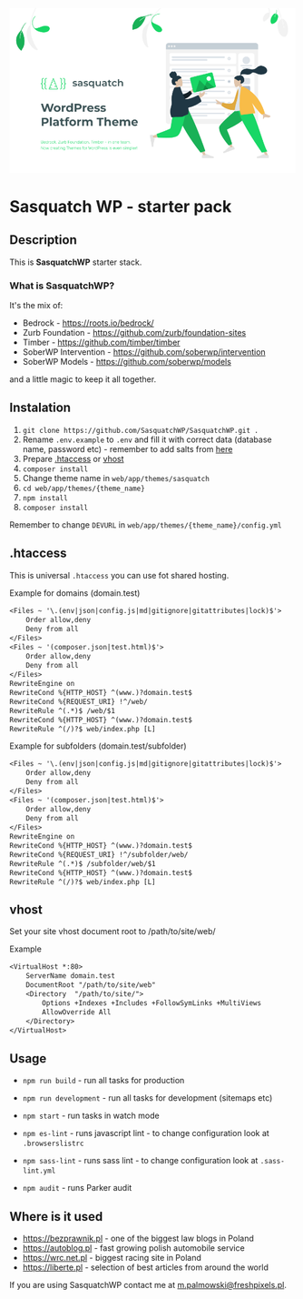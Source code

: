 <p align="center">
  <img src="sasquatch%20logo.png">
</p>

# Sasquatch WP - starter pack
## Description
This is **SasquatchWP** starter stack. 

### What is SasquatchWP?
It's the mix of:
- Bedrock - https://roots.io/bedrock/
- Zurb Foundation - https://github.com/zurb/foundation-sites
- Timber - https://github.com/timber/timber
- SoberWP Intervention - https://github.com/soberwp/intervention
- SoberWP Models - https://github.com/soberwp/models


and a little magic to keep it all together.

## Instalation
1. `git clone https://github.com/SasquatchWP/SasquatchWP.git .`
2. Rename `.env.example` to `.env` and fill it with correct data (database name, password etc) - remember to add salts from [here](https://roots.io/salts.html)
3. Prepare [.htaccess](#htaccess) or [vhost](#vhost) 
4. `composer install`
5. Change theme name in `web/app/themes/sasquatch`
6. `cd web/app/themes/{theme_name}`
7. `npm install`
8. `composer install`

Remember to change `DEVURL` in `web/app/themes/{theme_name}/config.yml`

## .htaccess
This is universal `.htaccess` you can use fot shared hosting.

Example for domains (domain.test)
```
<Files ~ '\.(env|json|config.js|md|gitignore|gitattributes|lock)$'>
    Order allow,deny
    Deny from all
</Files>
<Files ~ '(composer.json|test.html)$'>
    Order allow,deny
    Deny from all
</Files>
RewriteEngine on
RewriteCond %{HTTP_HOST} ^(www.)?domain.test$
RewriteCond %{REQUEST_URI} !^/web/
RewriteRule ^(.*)$ /web/$1
RewriteCond %{HTTP_HOST} ^(www.)?domain.test$
RewriteRule ^(/)?$ web/index.php [L]
```

Example for subfolders (domain.test/subfolder)
```
<Files ~ '\.(env|json|config.js|md|gitignore|gitattributes|lock)$'>
    Order allow,deny
    Deny from all
</Files>
<Files ~ '(composer.json|test.html)$'>
    Order allow,deny
    Deny from all
</Files>
RewriteEngine on
RewriteCond %{HTTP_HOST} ^(www.)?domain.test$
RewriteCond %{REQUEST_URI} !^/subfolder/web/
RewriteRule ^(.*)$ /subfolder/web/$1
RewriteCond %{HTTP_HOST} ^(www.)?domain.test$
RewriteRule ^(/)?$ web/index.php [L]
```

## vhost
Set your site vhost document root to /path/to/site/web/

Example
```
<VirtualHost *:80>
	ServerName domain.test
	DocumentRoot "/path/to/site/web"
	<Directory  "/path/to/site/">
		Options +Indexes +Includes +FollowSymLinks +MultiViews
		AllowOverride All
	</Directory>
</VirtualHost>
```

## Usage
* `npm run build` - run all tasks for production
* `npm run development` - run all tasks for development (sitemaps etc)
* `npm start` - run tasks in watch mode

* `npm es-lint` - runs javascript lint - to change configuration look at `.browserslistrc`
* `npm sass-lint` - runs sass lint - to change configuration look at `.sass-lint.yml`
* `npm audit` - runs Parker audit

## Where is it used
- https://bezprawnik.pl - one of the biggest law blogs in Poland
- https://autoblog.pl - fast growing polish automobile service
- https://wrc.net.pl - biggest racing site in Poland
- https://liberte.pl - selection of best articles from around the world

If you are using SasquatchWP contact me at m.palmowski@freshpixels.pl.

